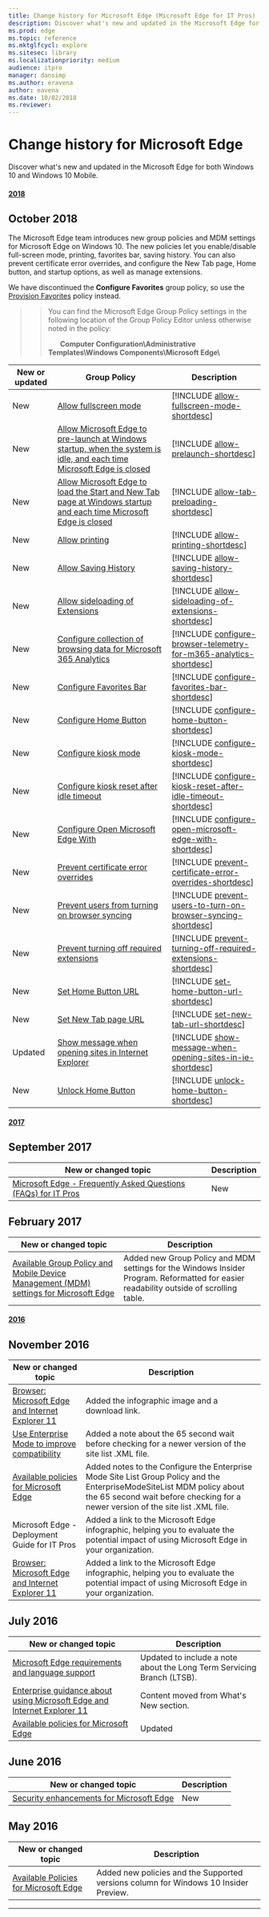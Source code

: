 ```yaml
---
title: Change history for Microsoft Edge (Microsoft Edge for IT Pros)
description: Discover what's new and updated in the Microsoft Edge for both Windows 10 and Windows 10 Mobile.
ms.prod: edge
ms.topic: reference
ms.mktglfcycl: explore
ms.sitesec: library
ms.localizationpriority: medium
audience: itpromanager: dansimp
ms.author: eravena
author: eavena
ms.date: 10/02/2018
ms.reviewer: 
---
```


# Change history for Microsoft Edge
Discover what's new and updated in the Microsoft Edge for both Windows 10 and Windows 10 Mobile.


#### [2018](#tab/2018/)
## October 2018

The Microsoft Edge team introduces new group policies and MDM settings for Microsoft Edge on Windows 10. The new policies let you enable/disable
full-screen mode, printing, favorites bar, saving history. You can also prevent certificate error overrides, and configure the New Tab page, Home button, and startup options, as well as manage extensions. 

We have discontinued the **Configure Favorites** group policy, so use the [Provision Favorites](available-policies.md#provision-favorites) policy instead.

>>You can find the Microsoft Edge Group Policy settings in the following location of the Group Policy Editor unless otherwise noted in the policy:
>>
>>&nbsp;&nbsp;&nbsp;&nbsp;&nbsp;&nbsp;**Computer Configuration\\Administrative Templates\\Windows Components\\Microsoft Edge\\**



| **New or updated** |                                                                                                                                   **Group Policy**                                                                                                                                    |                                                               **Description**                                                                |
|--------------------|---------------------------------------------------------------------------------------------------------------------------------------------------------------------------------------------------------------------------------------------------------------------------------------|----------------------------------------------------------------------------------------------------------------------------------------------|
|        New         |                                                                                            [Allow fullscreen mode](group-policies/browser-settings-management-gp.md#allow-fullscreen-mode)                                                                                            |                          [!INCLUDE [allow-fullscreen-mode-shortdesc](shortdesc/allow-fullscreen-mode-shortdesc.md)]                          |
|        New         | [Allow Microsoft Edge to pre-launch at Windows startup, when the system is idle, and each time Microsoft Edge is closed](group-policies/prelaunch-preload-gp.md#allow-microsoft-edge-to-pre-launch-at-windows-startup-when-the-system-is-idle-and-each-time-microsoft-edge-is-closed) |                                [!INCLUDE [allow-prelaunch-shortdesc](shortdesc/allow-prelaunch-shortdesc.md)]                                |
|        New         |     [Allow Microsoft Edge to load the Start and New Tab page at Windows startup and each time Microsoft Edge is closed](group-policies/prelaunch-preload-gp.md#allow-microsoft-edge-to-load-the-start-and-new-tab-page-at-windows-startup-and-each-time-microsoft-edge-is-closed)     |                           [!INCLUDE [allow-tab-preloading-shortdesc](shortdesc/allow-tab-preloading-shortdesc.md)]                           |
|        New         |                                                                                                   [Allow printing](group-policies/browser-settings-management-gp.md#allow-printing)                                                                                                   |                                 [!INCLUDE [allow-printing-shortdesc](shortdesc/allow-printing-shortdesc.md)]                                 |
|        New         |                                                                                             [Allow Saving History](group-policies/browser-settings-management-gp.md#allow-saving-history)                                                                                             |                           [!INCLUDE [allow-saving-history-shortdesc](shortdesc/allow-saving-history-shortdesc.md)]                           |
|        New         |                                                                                     [Allow sideloading of Extensions](group-policies/extensions-management-gp.md#allow-sideloading-of-extensions)                                                                                     |                [!INCLUDE [allow-sideloading-of-extensions-shortdesc](shortdesc/allow-sideloading-of-extensions-shortdesc.md)]                |
|        New         |                                                   [Configure collection of browsing data for Microsoft 365 Analytics](group-policies/telemetry-management-gp.md#configure-collection-of-browsing-data-for-microsoft-365-analytics)                                                    | [!INCLUDE [configure-browser-telemetry-for-m365-analytics-shortdesc](shortdesc/configure-browser-telemetry-for-m365-analytics-shortdesc.md)] |
|        New         |                                                                                             [Configure Favorites Bar](group-policies/favorites-management-gp.md#configure-favorites-bar)                                                                                              |                        [!INCLUDE [configure-favorites-bar-shortdesc](shortdesc/configure-favorites-bar-shortdesc.md)]                        |
|        New         |                                                                                                    [Configure Home Button](group-policies/home-button-gp.md#configure-home-button)                                                                                                    |                          [!INCLUDE [configure-home-button-shortdesc](shortdesc/configure-home-button-shortdesc.md)]                          |
|        New         |                                                                                                          [Configure kiosk mode](available-policies.md#configure-kiosk-mode)                                                                                                           |                           [!INCLUDE [configure-kiosk-mode-shortdesc](shortdesc/configure-kiosk-mode-shortdesc.md)]                           |
|        New         |                                                                                      [Configure kiosk reset after idle timeout](available-policies.md#configure-kiosk-reset-after-idle-timeout)                                                                                       |       [!INCLUDE [configure-kiosk-reset-after-idle-timeout-shortdesc](shortdesc/configure-kiosk-reset-after-idle-timeout-shortdesc.md)]       |
|        New         |                                                                                       [Configure Open Microsoft Edge With](group-policies/start-pages-gp.md#configure-open-microsoft-edge-with)                                                                                       |             [!INCLUDE [configure-open-microsoft-edge-with-shortdesc](shortdesc/configure-open-microsoft-edge-with-shortdesc.md)]             |
|        New         |                                                                              [Prevent certificate error overrides](group-policies/security-privacy-management-gp.md#prevent-certificate-error-overrides)                                                                              |            [!INCLUDE [prevent-certificate-error-overrides-shortdesc](shortdesc/prevent-certificate-error-overrides-shortdesc.md)]            |
|        New         |                                                                       [Prevent users from turning on browser syncing](group-policies/sync-browser-settings-gp.md#prevent-users-from-turning-on-browser-syncing)                                                                       |       [!INCLUDE [prevent-users-to-turn-on-browser-syncing-shortdesc](shortdesc/prevent-users-to-turn-on-browser-syncing-shortdesc.md)]       |
|        New         |                                                                             [Prevent turning off required extensions](group-policies/extensions-management-gp.md#prevent-turning-off-required-extensions)                                                                             |        [!INCLUDE [prevent-turning-off-required-extensions-shortdesc](shortdesc/prevent-turning-off-required-extensions-shortdesc.md)]        |
|        New         |                                                                                                      [Set Home Button URL](group-policies/home-button-gp.md#set-home-button-url)                                                                                                      |                            [!INCLUDE [set-home-button-url-shortdesc](shortdesc/set-home-button-url-shortdesc.md)]                            |
|        New         |                                                                                                [Set New Tab page URL](group-policies/new-tab-page-settings-gp.md#set-new-tab-page-url)                                                                                                |                                [!INCLUDE [set-new-tab-url-shortdesc](shortdesc/set-new-tab-url-shortdesc.md)]                                |
|      Updated       |                                                        [Show message when opening sites in Internet Explorer](group-policies/interoperability-enterprise-guidance-gp.md#show-message-when-opening-sites-in-internet-explorer)                                                         |          [!INCLUDE [show-message-when-opening-sites-in-ie-shortdesc](shortdesc/show-message-when-opening-sites-in-ie-shortdesc.md)]          |
|        New         |                                                                                                       [Unlock Home Button](group-policies/home-button-gp.md#unlock-home-button)                                                                                                       |                             [!INCLUDE [unlock-home-button-shortdesc](shortdesc/unlock-home-button-shortdesc.md)]                             |

#### [2017](#tab/2017/)
## September 2017

|New or changed topic | Description |
|---------------------|-------------|
|[Microsoft Edge - Frequently Asked Questions (FAQs) for IT Pros](microsoft-edge-faq.md) | New |

## February 2017

|New or changed topic | Description |
|----------------------|-------------|
|[Available Group Policy and Mobile Device Management (MDM) settings for Microsoft Edge](available-policies.md) |Added new Group Policy and MDM settings for the Windows Insider Program. Reformatted for easier readability outside of scrolling table. |


#### [2016](#tab/2016/)
## November 2016

|New or changed topic | Description |
|----------------------|-------------|
|[Browser: Microsoft Edge and Internet Explorer 11](enterprise-guidance-using-microsoft-edge-and-ie11.md) |Added the infographic image and a download link.|
|[Use Enterprise Mode to improve compatibility](emie-to-improve-compatibility.md) |Added a note about the 65 second wait before checking for a newer version of the site list .XML file. |
|[Available policies for Microsoft Edge](available-policies.md) |Added notes to the Configure the Enterprise Mode Site List Group Policy and the EnterpriseModeSiteList MDM policy about the 65 second wait before checking for a newer version of the site list .XML file. |
|Microsoft Edge - Deployment Guide for IT Pros |Added a link to the Microsoft Edge infographic, helping you to evaluate the potential impact of using Microsoft Edge in your organization. |
|[Browser: Microsoft Edge and Internet Explorer 11](enterprise-guidance-using-microsoft-edge-and-ie11.md) |Added a link to the Microsoft Edge infographic, helping you to evaluate the potential impact of using Microsoft Edge in your organization. |

## July 2016

|New or changed topic | Description |
|----------------------|-------------|
|[Microsoft Edge requirements and language support](hardware-and-software-requirements.md)| Updated to include a note about the Long Term Servicing Branch (LTSB). |
|[Enterprise guidance about using Microsoft Edge and Internet Explorer 11](enterprise-guidance-using-microsoft-edge-and-ie11.md) | Content moved from What's New section. |
|[Available policies for Microsoft Edge](available-policies.md) |Updated |


## June 2016

|New or changed topic | Description |
|----------------------|-------------|
|[Security enhancements for Microsoft Edge](security-enhancements-microsoft-edge.md) |New |

## May 2016

|New or changed topic | Description |
|----------------------|-------------|
|[Available Policies for Microsoft Edge](available-policies.md) | Added new policies and the Supported versions column for Windows 10 Insider Preview. |

* * *
